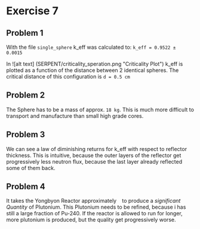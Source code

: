# Exercise 7

## Problem 1

With the file `single_sphere` k_eff was calculated to: 
    `k_eff = 0.9522 ± 0.0015`

In ![alt text] (SERPENT/criticality_speration.png "Criticality Plot") k_eff is plotted as a function of the distance between 2 identical spheres.
The critical distance of this configuration is `d = 0.5 cm`  

## Problem 2

The Sphere has to be a mass of approx. `18 kg`. 
This is much more difficult to transport and manufacture than small high grade cores.

## Problem 3

We can see a law of diminishing returns for k_eff with respect to reflector thickness.
This is intuitive, because the outer layers of the reflector get progressively less neutron flux,
because the last layer already reflected some of them back.

## Problem 4

It takes the Yongbyon Reactor approximately ` ` to produce a _significant Quantity_ of Plutonium.
This Plutonium needs to be refined, because i has still a large fraction of Pu-240. 
If the reactor is allowed to run for longer, more plutonium is produced, but the quality get progressively worse.